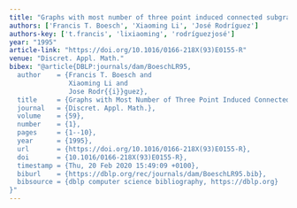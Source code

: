 ```yaml
---
title: "Graphs with most number of three point induced connected subgraphs"
authors: ['Francis T. Boesch', 'Xiaoming Li', 'José Rodríguez']
authors-key: ['t.francis', 'lixiaoming', 'rodríguezjosé']
year: "1995"
article-link: "https://doi.org/10.1016/0166-218X(93)E0155-R"
venue: "Discret. Appl. Math."
bibex: "@article{DBLP:journals/dam/BoeschLR95,
  author    = {Francis T. Boesch and
               Xiaoming Li and
               Jose Rodr{{i}}guez},
  title     = {Graphs with Most Number of Three Point Induced Connected Subgraphs},
  journal   = {Discret. Appl. Math.},
  volume    = {59},
  number    = {1},
  pages     = {1--10},
  year      = {1995},
  url       = {https://doi.org/10.1016/0166-218X(93)E0155-R},
  doi       = {10.1016/0166-218X(93)E0155-R},
  timestamp = {Thu, 20 Feb 2020 15:49:09 +0100},
  biburl    = {https://dblp.org/rec/journals/dam/BoeschLR95.bib},
  bibsource = {dblp computer science bibliography, https://dblp.org}
}"
---
```

